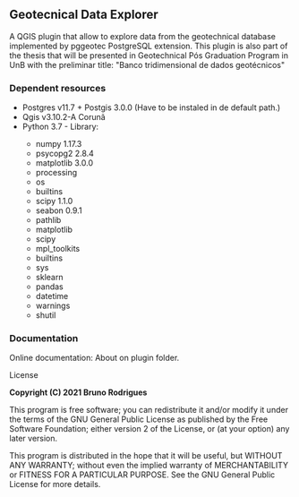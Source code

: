 <h2> Geotecnical Data Explorer </h2>
<p>A QGIS plugin that allow to explore data from the geotechnical database implemented by pggeotec PostgreSQL extension. This plugin is also part of the thesis that will be presented in Geotechnical Pós Graduation Program in UnB with the preliminar title: "Banco tridimensional de dados geotécnicos"</p>
<h3> Dependent resources </h3>
<ul>
                    <li>Postgres v11.7 + Postgis 3.0.0 (Have to be instaled in de default path.)</li>
                    <li>Qgis v3.10.2-A Corunã</li>
                    <li>Python 3.7 - Library: </li>
                    <ul>
                        <div id="python-modules">
                            <div id="python-modules-p1">
                                <li>numpy 1.17.3</li>
                                <li>psycopg2 2.8.4</li>
                                <li>matplotlib 3.0.0</li>
                                <li>processing</li>
                                <li>os</li>
                                <li>builtins</li>
                                <li>scipy 1.1.0</li>
                                <li>seabon 0.9.1</li>
                            </div>
                            <div id="python-modules-p2">
                                <li>pathlib</li>
                                <li>matplotlib</li>
                                <li>scipy</li>
                                <li>mpl_toolkits</li>
                                <li>builtins</li>
                            </div>
                            <div id="python-modules-p3">
                                <li>sys</li>
                                <li>sklearn</li>
                                <li>pandas</li>
                                <li>datetime</li>
                                <li>warnings</li>
                                <li>shutil</li>
                            </div>
                        </div>
                    </ul>
                </ul>

<h3> Documentation </h3>
<p> Online documentation: About on plugin folder.</p>
<p> License</p>
<p><b> Copyright (C) 2021 Bruno Rodrigues</b></p>

<p>This program is free software; you can redistribute it and/or modify it under the terms of the GNU General Public License as published by the Free Software Foundation; either version 2 of the License, or (at your option) any later version.</p>
<p>This program is distributed in the hope that it will be useful, but WITHOUT ANY WARRANTY; without even the implied warranty of MERCHANTABILITY or FITNESS FOR A PARTICULAR PURPOSE. See the GNU General Public License for more details. </p>

